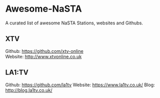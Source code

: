 # Awesome-NaSTA
A curated list of awesome NaSTA Stations,  websites and Githubs. 

## XTV
Github: https://github.com/xtv-online  
Website: http://www.xtvonline.co.uk  

## LA1:TV
Github: https://github.com/la1tv
Website: https://www.la1tv.co.uk/
Blog: http://blog.la1tv.co.uk/
